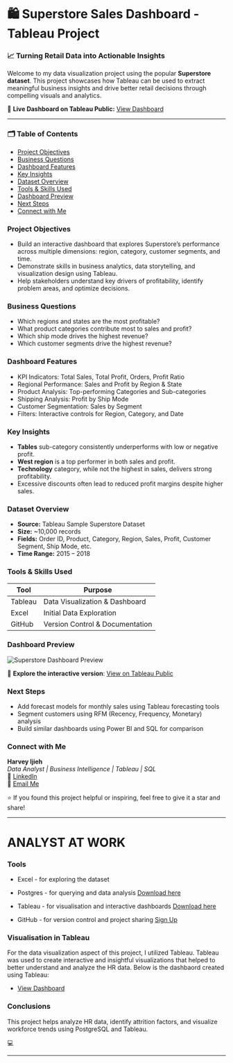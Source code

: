 # 🛍️ Superstore Sales Dashboard - Tableau Project

### 📈 Turning Retail Data into Actionable Insights

Welcome to my data visualization project using the popular **Superstore dataset**. This project showcases how Tableau can be used to extract meaningful business insights and drive better retail decisions through compelling visuals and analytics.

🔗 **Live Dashboard on Tableau Public:** [View Dashboard](https://public.tableau.com/your_dashboard_link)

---

### 🗂️ Table of Contents
- [Project Objectives](#project-objectives)
- [Business Questions](#business-questions)
- [Dashboard Features](#dashboard-features)
- [Key Insights](#key-insights)
- [Dataset Overview](#dataset-overview)
- [Tools & Skills Used](#tools--skills-used)
- [Dashboard Preview](#dashboard-preview)
- [Next Steps](#next-steps)
- [Connect with Me](#connect-with-me)

### Project Objectives

- Build an interactive dashboard that explores Superstore’s performance across multiple dimensions: region, category, customer segments, and time.
- Demonstrate skills in business analytics, data storytelling, and visualization design using Tableau.
- Help stakeholders understand key drivers of profitability, identify problem areas, and optimize decisions.

### Business Questions

- Which regions and states are the most profitable?
- What product categories contribute most to sales and profit?
- Which ship mode drives the highest revenue?
- Which customer segments drive the highest revenue?

### Dashboard Features

- KPI Indicators: Total Sales, Total Profit, Orders, Profit Ratio  
- Regional Performance: Sales and Profit by Region & State  
- Product Analysis: Top-performing Categories and Sub-categories  
- Shipping Analysis: Profit by Ship Mode  
- Customer Segmentation: Sales by Segment  
- Filters: Interactive controls for Region, Category, and Date  

### Key Insights

- **Tables** sub-category consistently underperforms with low or negative profit.  
- **West region** is a top performer in both sales and profit.  
- **Technology** category, while not the highest in sales, delivers strong profitability.  
- Excessive discounts often lead to reduced profit margins despite higher sales.

### Dataset Overview

- **Source:** Tableau Sample Superstore Dataset  
- **Size:** ~10,000 records  
- **Fields:** Order ID, Product, Category, Region, Sales, Profit, Customer Segment, Ship Mode, etc.  
- **Time Range:** 2015 – 2018  

### Tools & Skills Used

| Tool         | Purpose                            |
|--------------|------------------------------------|
| Tableau      | Data Visualization & Dashboard     |
| Excel        | Initial Data Exploration           |
| GitHub       | Version Control & Documentation    |

### Dashboard Preview

![Superstore Dashboard Preview](images/superstore_dashboard_preview.png)

🔗 **Explore the interactive version**: [View on Tableau Public](https://public.tableau.com/your_dashboard_link)

### Next Steps

- Add forecast models for monthly sales using Tableau forecasting tools  
- Segment customers using RFM (Recency, Frequency, Monetary) analysis  
- Build similar dashboards using Power BI and SQL for comparison  

### Connect with Me

**Harvey Ijieh**  
_Data Analyst | Business Intelligence | Tableau | SQL_  
🔗 [LinkedIn](https://www.linkedin.com/in/harvey-ijieh-119091147/)  
📧 [Email Me](harveyijieh@gmail.com)

⭐️ If you found this project helpful or inspiring, feel free to give it a star and share!


---
# ANALYST AT WORK
### Tools
- Excel - for exploring the dataset

- Postgres - for querying and data analysis [Download here](https://www.postgresql.org/)

- Tableau - for visualisation and interactive dashboards [Download here](https://www.tableau.com/products/public/download)

- GitHub - for version control and project sharing [Sign Up](https://github.com/)

### Visualisation in Tableau
For the data visualization aspect of this project, I utilized Tableau. Tableau was used to create interactive and insightful visualizations that helped to better understand and analyze the HR data. Below is the dashbaord created using Tableau:
- [View Dashboard](https://public.tableau.com/app/profile/harvey.ijieh/viz/HRAnalyticsUpload/HRDASHBOARD)
### Conclusions

This project helps analyze HR data, identify attrition factors, and visualize workforce trends using PostgreSQL and Tableau.

💻

--- 

